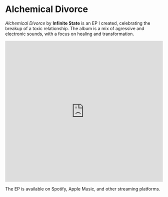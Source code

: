 # Alchemical Divorce

*Alchemical Divorce* by **Infinite State** is an EP I created, celebrating the breakup of a toxic relationship. The album is a mix of agressive and electronic sounds, with a focus on healing and transformation.


<iframe allow="autoplay *; encrypted-media *;" frameborder="0" height="450" style="width:100%;max-width:660px;overflow:hidden;background:transparent;" sandbox="allow-forms allow-popups allow-same-origin allow-scripts allow-storage-access-by-user-activation allow-top-navigation-by-user-activation" src="https://embed.music.apple.com/us/album/alchemical-divorce-ep/1309427027"></iframe>

The EP is available on Spotify, Apple Music, and other streaming platforms.
